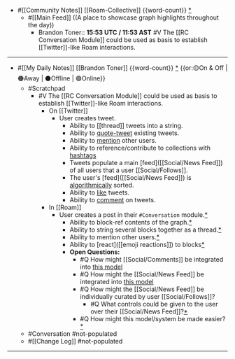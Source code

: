 - #[[Community Notes]] [[Roam-Collective]] {{word-count}} [*]([[rc]])
    - #[[Main Feed]] ((A place to showcase graph highlights throughout the day)) 
        - Brandon Toner:: __15:53 UTC / 11:53 AST__
#V The [[RC Conversation Module]] could be used as basis to establish [[Twitter]]-like Roam interactions. 
- ---
- #[[My Daily Notes]] [[Brandon Toner]] {{word-count}} [*]([[bnt]]) {{or:🟡On & Off | 🟠Away | ⚫️Offline | 🟢Online}}
    - #Scratchpad 
        - #V The [[RC Conversation Module]] could be used as basis to establish [[Twitter]]-like Roam interactions.
            - On [[Twitter]]
                - User creates tweet.
                    - Ability to [[thread]] tweets into a string.
                    - Ability to [quote-tweet]([[quote-tweets]]) existing tweets.
                    - Ability to [mention]([[Social/Mentions]]) other users.
                    - Ability to reference/contribute to collections with [hashtags]([[Social/Hashtags]])
                    - Tweets populate a main [feed]([[Social/News Feed]]) of all users that a user [[Social/Follows]].
                    - The user's [feed]([[Social/News Feed]]) is [algorithmically]([[algorithms]]) sorted.
                    - Ability to [like]([[Social/Likes]]) tweets.
                    - Ability to [comment]([[Social/Comments]]) on tweets. 
            - In [[Roam]]
                - User creates a post in their `#Conversation` module.[*](((Af6UZVlBv)))
                    - Ability to block-ref contents of the graph.[*](((SpzVTWVs8)))
                    - Ability to string several blocks together as a thread.[*](((iEmQm-YjE)))
                    - Ability to mention other users.[*](((QJTpZVw-4)))
                    - Ability to [react]([[emoji reactions]]) to blocks[*](((jTE6MNem6)))
                    - **Open Questions:**
                        - #Q How might [[Social/Comments]] be integrated into [this model](((Bzh7rDrm1)))
                        - #Q How might the [[Social/News Feed]] be integrated into [this model](((Bzh7rDrm1)))
                        - #Q How might the [[Social/News Feed]] be individually curated by user [[Social/Follows]]?
                            - #Q What controls could be given to the user over their [[Social/News Feed]]?[*](((Bzh7rDrm1)))
                        - #Q How might this model/system be made easier?[*](((Bzh7rDrm1)))
    - #Conversation #not-populated 
    - #[[Change Log]] #not-populated
- ---
